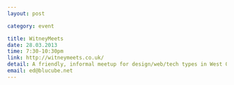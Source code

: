 ```yaml
---
layout: post

category: event

title: WitneyMeets
date: 28.03.2013
time: 7:30-10:30pm
link: http://witneymeets.co.uk/
detail: A friendly, informal meetup for design/web/tech types in West Oxfordshire. Does tend to involve beer. Come and say hello! :)
email: ed@blucube.net
---
```

